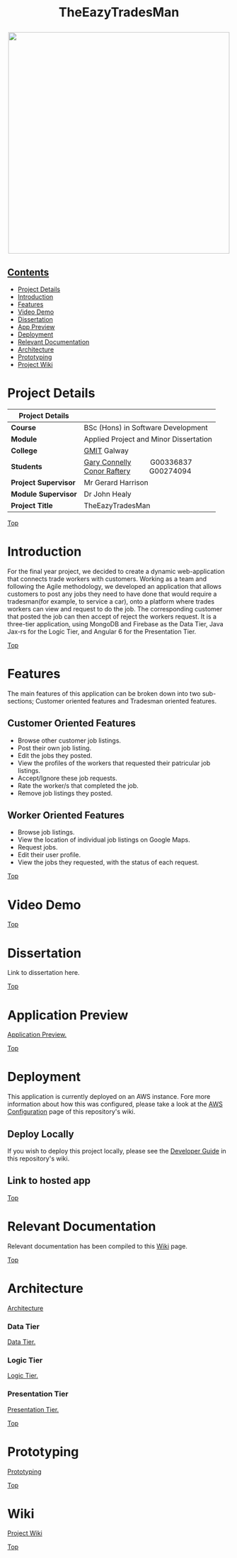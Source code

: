 
# <p align="center">TheEazyTradesMan</p>


<p align="center"><img src="https://user-images.githubusercontent.com/22517451/56621200-87d0b000-6623-11e9-9467-86e2c310d211.PNG" width="500" height="500"></p>



## [Contents](#contents)
* [Project Details](#details)
* [Introduction](#intro)
* [Features](#features)
* [Video Demo](#demo)
* [Dissertation](#dissertation)
* [App Preview](#preview)
* [Deployment](#deploy)
* [Relevant Documentation](#documentation)
* [Architecture](#arc) 
* [Prototyping](#prototype)
* [Project Wiki](#wiki)



# Project Details<a name = "details"></a>

| Project Details   |     |
| --- | --- |
| **Course** | BSc (Hons) in Software Development  |
| **Module** |  Applied Project and Minor Dissertation |
| **College** | [GMIT](http://www.gmit.ie/) Galway |
| **Students** | [Gary Connelly](https://www.linkedin.com/in/gary-connelly-555106170/)&nbsp;&nbsp;&nbsp;&nbsp;&nbsp;&nbsp;&nbsp;&nbsp;&nbsp; G00336837<br/>[Conor Raftery](https://www.linkedin.com/in/conor-raftery-090b88150/)&nbsp;&nbsp;&nbsp;&nbsp;&nbsp;&nbsp;&nbsp;&nbsp;&nbsp; G00274094 |
| **Project Supervisor** | Mr Gerard Harrison |
| **Module Supervisor** | Dr John Healy |
| **Project Title** | TheEazyTradesMan |

[Top](#contents) 
# Introduction<a name = "intro"></a>
For the final year project, we decided to create a dynamic web-application that connects trade workers with customers. Working as a team and following the Agile methodology, we developed an application that allows customers to post any jobs they need to have done that would require a tradesman(for example, to service a car), onto a platform where trades workers can view and request to do the job. The corresponding customer that posted the job can then accept of reject the workers request. It is a three-tier application, using MongoDB and Firebase as the Data Tier, Java Jax-rs for the Logic Tier, and Angular 6 for the Presentation Tier.

[Top](#contents)

# Features<a name = "features"></a>
The main features of this application can be broken down into two sub-sections; Customer oriented features and Tradesman oriented features. 

## Customer Oriented Features
* Browse other customer job listings.
* Post their own job listing.
* Edit the jobs they posted. 
* View the profiles of the workers that requested their patricular job listings.
* Accept/Ignore these job requests.
* Rate the worker/s that completed the job.
* Remove job listings they posted.

## Worker Oriented Features
* Browse job listings.
* View the location of individual job listings on Google Maps.
* Request jobs.
* Edit their user profile.
* View the jobs they requested, with the status of each request.

[Top](#contents) 

# Video Demo<a name = "demo"></a>

[Top](#contents) 

# Dissertation<a name = "dissertation"></a>

Link to dissertation here.

[Top](#contents) 

# Application Preview<a name = "preview"></a>

[Application Preview.](https://github.com/4thYearProjectGaryConnellyConorRaftery/TheEazyTradesMan/wiki/Application-Preview)

[Top](#contents) 

# Deployment<a name = "deploy"></a>
This application is currently deployed on an AWS instance. Fore more information about how this was configured, please take a look at the [AWS Configuration](https://github.com/4thYearProjectGaryConnellyConorRaftery/TheEazyTradesMan/wiki/AWS-Configuration) page of this repository's wiki.

## Deploy Locally

If you wish to deploy this project locally, please see the [Developer Guide](https://github.com/4thYearProjectGaryConnellyConorRaftery/TheEazyTradesMan/wiki/Developer-Guide) in this repository's wiki.
## Link to hosted app

[Top](#contents) 

# Relevant Documentation<a name = "documentation"></a>

Relevant documentation has been compiled to this [Wiki](https://github.com/4thYearProjectGaryConnellyConorRaftery/TheEazyTradesMan/wiki/Documentation) page.

[Top](#contents) 

# Architecture<a name = "arc"></a>
[Architecture](https://github.com/4thYearProjectGaryConnellyConorRaftery/TheEazyTradesMan/wiki/Architecture)

### Data Tier
[Data Tier.](https://github.com/4thYearProjectGaryConnellyConorRaftery/TheEazyTradesMan/wiki/Data-Tier)
### Logic Tier
[Logic Tier.](https://github.com/4thYearProjectGaryConnellyConorRaftery/TheEazyTradesMan/wiki/Logic-Tier)
### Presentation Tier
[Presentation Tier.](https://github.com/4thYearProjectGaryConnellyConorRaftery/TheEazyTradesMan/wiki/Presentation-Tier)

[Top](#contents) 

# Prototyping<a name = "prototype"></a>
[Prototyping](https://github.com/4thYearProjectGaryConnellyConorRaftery/TheEazyTradesMan/wiki/Prototyping)

[Top](#contents) 


# Wiki<a name = "wiki"></a>
[Project Wiki](https://github.com/4thYearProjectGaryConnellyConorRaftery/TheEazyTradesMan/wiki)

[Top](#contents) 
